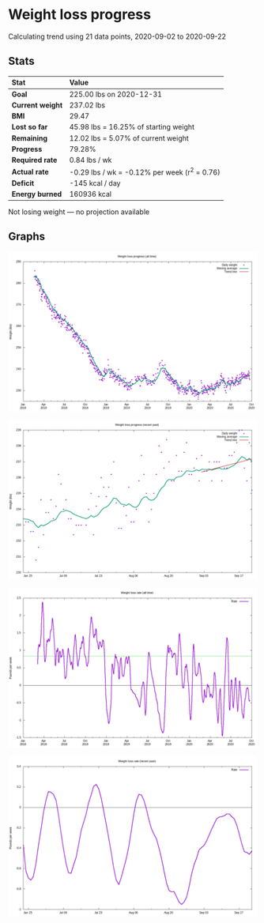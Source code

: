 # Weight loss progress

Calculating trend using 21 data points, 2020-09-02 to 2020-09-22

## Stats

Stat|Value
:-|:-
**Goal**|225.00 lbs on 2020-12-31
**Current weight**|237.02 lbs
**BMI**|29.47
**Lost so far**|45.98 lbs = 16.25% of starting weight
**Remaining**|12.02 lbs =  5.07% of current  weight
**Progress**|79.28%
**Required rate**|0.84 lbs / wk
**Actual rate**|-0.29 lbs / wk = -0.12% per week  (r<sup>2</sup> = 0.76)
**Deficit**|-145 kcal / day
**Energy burned**|160936 kcal

Not losing weight &mdash; no projection available

## Graphs

![](weight-graph-alltime.png)

![](weight-graph-recent.png)

![](rate-graph-alltime.png)

![](rate-graph-recent.png)
